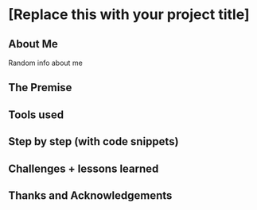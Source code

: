 # [Replace this with your project title]

## About Me
Random info about me

## The Premise

## Tools used

## Step by step (with code snippets)

## Challenges + lessons learned

## Thanks and Acknowledgements
